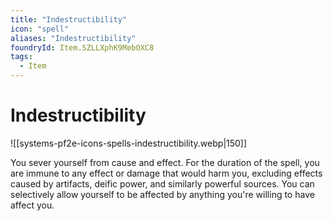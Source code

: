 ```yaml
---
title: "Indestructibility"
icon: "spell"
aliases: "Indestructibility"
foundryId: Item.SZLLXphK9MebOXC8
tags:
  - Item
---
```


# Indestructibility
![[systems-pf2e-icons-spells-indestructibility.webp|150]]

You sever yourself from cause and effect. For the duration of the spell, you are immune to any effect or damage that would harm you, excluding effects caused by artifacts, deific power, and similarly powerful sources. You can selectively allow yourself to be affected by anything you're willing to have affect you.
